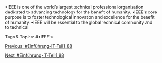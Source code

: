 •IEEE is one of the world’s largest technical professional organization dedicated to 
advancing technology for the benefit of humanity. 
•IEEE's core purpose is to foster technological innovation and excellence for the 
benefit of humanity. 
•IEEE will be essential to the global technical community and to technical 

   Tags & Topics:
   #•IEEE's

[Previous: #Einführung-IT-Teil1_88](Einführung-IT-Teil1_88.md)

[Next: #Einführung-IT-Teil1_88](Einführung-IT-Teil1_88.md)